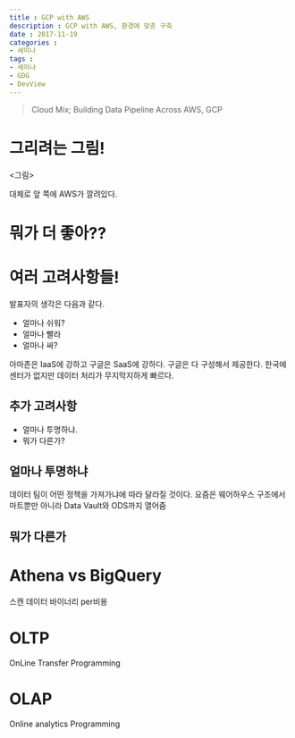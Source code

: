 ```yaml
---
title : GCP with AWS
description : GCP with AWS, 환경에 맞춘 구축
date : 2017-11-19
categories :
- 세미나
tags :
- 세미나
- GDG
- DevView
---
```


> Cloud Mix; Building Data Pipeline Across AWS, GCP

# 그리려는 그림!
<그림>

대체로 앞 쪽에 AWS가 깔려있다.

# 뭐가 더 좋아??

# 여러 고려사항들!
발표자의 생각은 다음과 같다.
- 얼마나 쉬워?
- 얼마나 빨라
- 얼마나 싸?

아마존은 IaaS에 강하고 구글은 SaaS에 강하다.
구글은 다 구성해서 제공한다. 한국에 센터가 없지만 데이터 처리가 무지막지하게 빠르다.

## 추가 고려사항
- 얼마나 투명하냐.
- 뭐가 다른가?

## 얼마나 투명하냐
데이터 팀이 어떤 정책을 가져가냐에 따라 달라질 것이다.
요즘은 웨어하우스 구조에서 마트뿐만 아니라 Data Vault와 ODS까지 열어줌

## 뭐가 다른가

# Athena vs BigQuery
스캔 데이터 바이너리 per비용

# OLTP
OnLine Transfer Programming
# OLAP
Online analytics Programming
